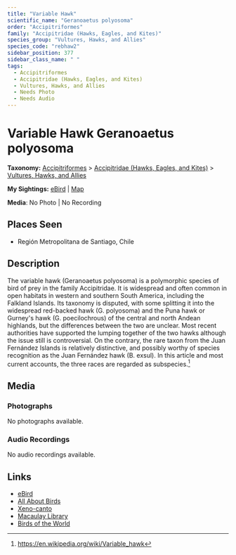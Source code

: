 ```yaml
---
title: "Variable Hawk"
scientific_name: "Geranoaetus polyosoma"
order: "Accipitriformes"
family: "Accipitridae (Hawks, Eagles, and Kites)"
species_group: "Vultures, Hawks, and Allies"
species_code: "rebhaw2"
sidebar_position: 377
sidebar_class_name: " "
tags: 
  - Accipitriformes
  - Accipitridae (Hawks, Eagles, and Kites)
  - Vultures, Hawks, and Allies
  - Needs Photo
  - Needs Audio
---
```


# Variable Hawk <span className='sci_name'>Geranoaetus polyosoma</span>

**Taxonomy:** [Accipitriformes](/tags/accipitriformes) > [Accipitridae (Hawks, Eagles, and Kites)](/tags/accipitridae-hawks-eagles-and-kites) > [Vultures, Hawks, and Allies](/tags/vultures-hawks-and-allies)

**My Sightings:** [eBird](https://ebird.org/lifelist?r=world&time=life&spp=rebhaw2) | [Map](/map?species_code=rebhaw2)

**Media**: No Photo | No Recording

## Places Seen

* Región Metropolitana de Santiago, Chile

## Description
The variable hawk (Geranoaetus polyosoma) is a polymorphic species of bird of prey in the family Accipitridae.
It is widespread and often common in open habitats in western and southern South America, including the Falkland Islands. Its taxonomy is disputed, with some splitting it into the widespread red-backed hawk (G. polyosoma) and the Puna hawk or Gurney's hawk (G. poecilochrous) of the central and north Andean highlands, but the differences between the two are unclear. Most recent authorities have supported the lumping together of the two hawks although the issue still is controversial. On the contrary, the rare taxon from the Juan Fernández Islands is relatively distinctive, and possibly worthy of species recognition as the Juan Fernández hawk (B. exsul). In this article and most current accounts, the three races are regarded as subspecies.[^1]

[^1]: https://en.wikipedia.org/wiki/Variable_hawk

## Media
### Photographs
No photographs available.

### Audio Recordings
No audio recordings available.

## Links
* [eBird](https://ebird.org/species/rebhaw2) 
* [All About Birds](https://www.allaboutbirds.org/guide/rebhaw2) 
* [Xeno-canto](https://www.xeno-canto.org/species/geranoaetus-polyosoma) 
* [Macaulay Library](https://search.macaulaylibrary.org/catalog?taxonCode=rebhaw2&sort=rating_rank_desc)
* [Birds of the World](https://birdsoftheworld.org/bow/species/rebhaw2)
